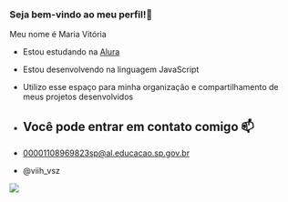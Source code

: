 ### Seja bem-vindo ao meu perfil!💙

Meu nome é Maria Vitória

- Estou estudando na [Alura](https://www.alura.com.br)
- Estou desenvolvendo na linguagem JavaScript
- Utilizo esse espaço para minha organização e compartilhamento de meus projetos desenvolvidos

- ## Você pode entrar em contato comigo 📫

- 00001108969823sp@al.educacao.sp.gov.br

- @viih_vsz

![](https://media1.tenor.com/m/zN5C2mTeYWoAAAAC/dnce.gif)
